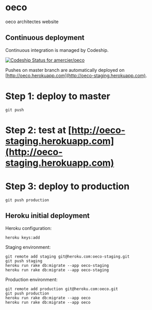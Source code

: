 oeco
====

oeco architectes website


Continuous deployment
---------------------

Continuous integration is managed by Codeship.

[ ![Codeship Status for amercier/oeco](https://codeship.io/projects/fc0a9ad0-3985-0132-5ee4-763227f85a51/status)](https://codeship.io/projects/42221)

Pushes on master branch are automatically deployed on
[http://oeco.herokuapp.com](http://oeco-staging.herokuapp.com).

# Step 1: deploy to master

    git push

# Step 2: test at [http://oeco-staging.herokuapp.com](http://oeco-staging.herokuapp.com)

# Step 3: deploy to production

    git push production


Heroku initial deployment
-------------------------

Heroku configuration:

    heroku keys:add

Staging environment:

    git remote add staging git@heroku.com:oeco-staging.git
    git push staging
    heroku run rake db:migrate --app oeco-staging
    heroku run rake db:migrate --app oeco-staging

Production environment:

    git remote add production git@heroku.com:oeco.git
    git push production
    heroku run rake db:migrate --app oeco
    heroku run rake db:migrate --app oeco
